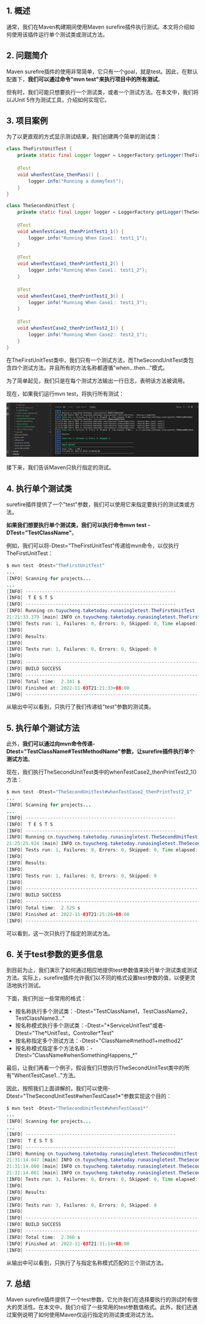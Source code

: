 ## 1. 概述

通常，我们在Maven构建期间使用Maven surefire插件执行测试。本文将介绍如何使用该插件运行单个测试类或测试方法。

## 2. 问题简介

Maven surefire插件的使用非常简单，它只有一个goal，就是test。因此，在默认配置下，**我们可以通过命令"mvn test"来执行项目中的所有测试**。

但有时，我们可能只想要执行一个测试类，或者一个测试方法。在本文中，我们将以JUnit 5作为测试工具，介绍如何实现它。

## 3. 项目案例

为了以更直观的方式显示测试结果，我们创建两个简单的测试类：

```java
class TheFirstUnitTest {
    private static final Logger logger = LoggerFactory.getLogger(TheFirstUnitTest.class);

    @Test
    void whenTestCase_thenPass() {
        logger.info("Running a dummyTest");
    }
}
```

```java
class TheSecondUnitTest {
    private static final Logger logger = LoggerFactory.getLogger(TheSecondUnitTest.class);

    @Test
    void whenTestCase1_thenPrintTest1_1() {
        logger.info("Running When Case1： test1_1");
    }

    @Test
    void whenTestCase1_thenPrintTest1_2() {
        logger.info("Running When Case1： test1_2");
    }

    @Test
    void whenTestCase1_thenPrintTest1_3() {
        logger.info("Running When Case1： test1_3");
    }

    @Test
    void whenTestCase2_thenPrintTest2_1() {
        logger.info("Running When Case2： test2_1");
    }
}
```

在TheFirstUnitTest类中，我们只有一个测试方法，而TheSecondUnitTest类包含四个测试方法。并且所有的方法名称都遵循"when...then..."模式。

为了简单起见，我们只是在每个测试方法输出一行日志，表明该方法被调用。

现在，如果我们运行mvn test，将执行所有测试：

<img src="../assets/img.png">

接下来，我们告诉Maven只执行指定的测试。

## 4. 执行单个测试类

surefire插件提供了一个"test"参数，我们可以使用它来指定要执行的测试类或方法。

**如果我们想要执行单个测试类，我们可以执行命令mvn test -DTest="TestClassName"**。

例如，我们可以将-Dtest="TheFirstUnitTest"传递给mvn命令，以仅执行TheFirstUnitTest：

```java
$ mvn test -Dtest="TheFirstUnitTest"
...
[INFO] Scanning for projects...
...
[INFO] -------------------------------------------------------
[INFO]  T E S T S
[INFO] -------------------------------------------------------
[INFO] Running cn.tuyucheng.taketoday.runasingletest.TheFirstUnitTest
21:21:33.379 [main] INFO cn.tuyucheng.taketoday.runasingletest.TheFirstUnitTest - Running a dummyTest
[INFO] Tests run: 1, Failures: 0, Errors: 0, Skipped: 0, Time elapsed: 0.063 s - in cn.tuyucheng.taketoday.runasingletest.TheFirstUnitTest
[INFO] 
[INFO] Results:
[INFO]
[INFO] Tests run: 1, Failures: 0, Errors: 0, Skipped: 0
[INFO]
[INFO] ------------------------------------------------------------------------
[INFO] BUILD SUCCESS
[INFO] ------------------------------------------------------------------------
[INFO] Total time:  2.341 s
[INFO] Finished at: 2022-11-03T21:21:33+08:00
[INFO] ------------------------------------------------------------------------
```

从输出中可以看到，只执行了我们传递给"test"参数的测试类。

## 5. 执行单个测试方法

此外，**我们可以通过向mvn命令传递-Dtest="TestClassName#TestMethodName"参数，让surefire插件执行单个测试方法**。

现在，我们执行TheSecondUnitTest类中的whenTestCase2_thenPrintTest2_1()方法：

```java
$ mvn test -Dtest="TheSecondUnitTest#whenTestCase2_thenPrintTest2_1"    
...
[INFO] Scanning for projects...
...
[INFO] -------------------------------------------------------
[INFO]  T E S T S
[INFO] -------------------------------------------------------
[INFO] Running cn.tuyucheng.taketoday.runasingletest.TheSecondUnitTest
21:25:25.924 [main] INFO cn.tuyucheng.taketoday.runasingletest.TheSecondUnitTest - Running When Case2: test2_1
[INFO] Tests run: 1, Failures: 0, Errors: 0, Skipped: 0, Time elapsed: 0.06 s - in cn.tuyucheng.taketoday.runasingletest.TheSecondUnitTest
[INFO] 
[INFO] Results:
[INFO]
[INFO] Tests run: 1, Failures: 0, Errors: 0, Skipped: 0
[INFO]
[INFO] ------------------------------------------------------------------------
[INFO] BUILD SUCCESS
[INFO] ------------------------------------------------------------------------
[INFO] Total time:  2.529 s
[INFO] Finished at: 2022-11-03T21:25:26+08:00
[INFO] ------------------------------------------------------------------------
```

可以看到，这一次只执行了指定的测试方法。

## 6. 关于test参数的更多信息

到目前为止，我们演示了如何通过相应地提供test参数值来执行单个测试类或测试方法。实际上，surefire插件允许我们以不同的格式设置test参数的值，以便更灵活地执行测试。

下面，我们列出一些常用的格式：

+ 按名称执行多个测试类：-Dtest="TestClassName1，TestClassName2，TestClassName3..."
+ 按名称模式执行多个测试类：-Dtest="\*ServiceUnitTest"或者-Dtest="The\*UnitTest，Controller\*Test"
+ 按名称指定多个测试方法：-Dtest="ClassName#method1+method2"
+ 按名称模式指定多个方法名称：-Dtest="ClassName#whenSomethingHappens_\*"

最后，让我们再看一个例子，假设我们只想执行TheSecondUnitTest类中的所有"WhentTestCase1..."方法。

因此，按照我们上面讲解的，我们可以使用-Dtest="TheSecondUnitTest#whenTestCase1\*"参数实现这个目的：

```java
$ mvn test -Dtest="TheSecondUnitTest#whenTestCase1*"
...
[INFO] Scanning for projects...
...
[INFO] -------------------------------------------------------
[INFO]  T E S T S
[INFO] -------------------------------------------------------
[INFO] Running cn.tuyucheng.taketoday.runasingletest.TheSecondUnitTest
21:31:14.047 [main] INFO cn.tuyucheng.taketoday.runasingletest.TheSecondUnitTest - Running When Case1: test1_1
21:31:14.060 [main] INFO cn.tuyucheng.taketoday.runasingletest.TheSecondUnitTest - Running When Case1: test1_2
21:31:14.061 [main] INFO cn.tuyucheng.taketoday.runasingletest.TheSecondUnitTest - Running When Case1: test1_3
[INFO] Tests run: 3, Failures: 0, Errors: 0, Skipped: 0, Time elapsed: 0.065 s - in cn.tuyucheng.taketoday.runasingletest.TheSecondUnitTest
[INFO] 
[INFO] Results:
[INFO]
[INFO] Tests run: 3, Failures: 0, Errors: 0, Skipped: 0
[INFO]
[INFO] ------------------------------------------------------------------------
[INFO] BUILD SUCCESS
[INFO] ------------------------------------------------------------------------
[INFO] Total time:  2.360 s
[INFO] Finished at: 2022-11-03T21:31:14+08:00
[INFO] ------------------------------------------------------------------------
```

从输出中可以看到，只执行了与指定名称模式匹配的三个测试方法。

## 7. 总结

Maven surefire插件提供了一个test参数，它允许我们在选择要执行的测试时有很大的灵活性。在本文中，我们介绍了一些常用的test参数值格式。此外，我们还通过案例说明了如何使用Maven仅运行指定的测试类或测试方法。
